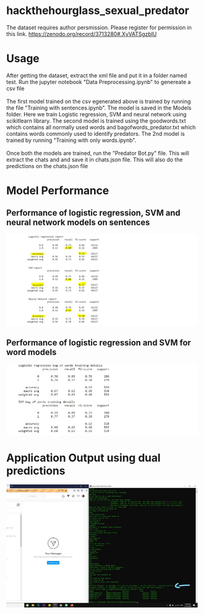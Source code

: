# hackthehourglass_sexual_predator

The dataset requires author persmission. Please register for permission in this link. 
https://zenodo.org/record/3713280#.XyVATSgzbIU

<h1> Usage </h1>
After getting the dataset, extract the xml file and put it in a folder named test. Run the jupyter notebook "Data Preprocessing.ipynb" to genereate a csv file
<br>
<br>
The first model trained on the csv egenerated above is trained by running the file "Training with sentences.ipynb". The model is saved in the Models folder. Here we train Logistic regression, SVM and neural network using scikitlearn library.
The second model is trained using the goodwords.txt which contains all normally used words and bagofwords_predator.txt which contains words commonly used to identify predators. The 2nd model is trained by running "Training with only words.ipynb".
<br>
<br>
Once both the models are trained, run the "Predator Bot.py" file. This will extract the chats and and save it in chats.json file. This will also do the predictions on the chats.json file
<h1> Model Performance</h1>
<h2> Performance of logistic regression, SVM and neural network models on sentences</h2>
<center>
<img src="https://github.com/rajatkeshri/hackthehourglass_sexual_predator/blob/master/Capture.JPG">
</center>

<h2> Performance of logistic regression and SVM for word models</h2>
<center>
<img src="https://github.com/rajatkeshri/hackthehourglass_sexual_predator/blob/master/Capture2.JPG">
</center>

<h1> Application Output using dual predictions</h1>
<center>
<img src="https://github.com/rajatkeshri/hackthehourglass_sexual_predator/blob/master/Screenshot%20(37)_LI.jpg">
</center>




